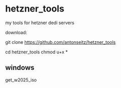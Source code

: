 # hetzner_tools
my tools for hetzner dedi servers


download: 

git clone https://github.com/antonseitz/hetzner_tools

cd hetzner_tools
chmod u+x *

## windows

get_w2025_iso


